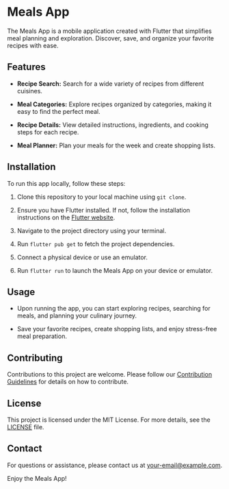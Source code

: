 # Meals App

The Meals App is a mobile application created with Flutter that simplifies meal planning and exploration. Discover, save, and organize your favorite recipes with ease.

## Features

- **Recipe Search:** Search for a wide variety of recipes from different cuisines.

- **Meal Categories:** Explore recipes organized by categories, making it easy to find the perfect meal.

- **Recipe Details:** View detailed instructions, ingredients, and cooking steps for each recipe.

- **Meal Planner:** Plan your meals for the week and create shopping lists.

## Installation

To run this app locally, follow these steps:

1. Clone this repository to your local machine using `git clone`.

2. Ensure you have Flutter installed. If not, follow the installation instructions on the [Flutter website](https://flutter.dev/docs/get-started/install).

3. Navigate to the project directory using your terminal.

4. Run `flutter pub get` to fetch the project dependencies.

5. Connect a physical device or use an emulator.

6. Run `flutter run` to launch the Meals App on your device or emulator.

## Usage

- Upon running the app, you can start exploring recipes, searching for meals, and planning your culinary journey.

- Save your favorite recipes, create shopping lists, and enjoy stress-free meal preparation.

## Contributing

Contributions to this project are welcome. Please follow our [Contribution Guidelines](CONTRIBUTING.md) for details on how to contribute.

## License

This project is licensed under the MIT License. For more details, see the [LICENSE](LICENSE) file.

## Contact

For questions or assistance, please contact us at [your-email@example.com](mailto:your-email@example.com).

Enjoy the Meals App!
